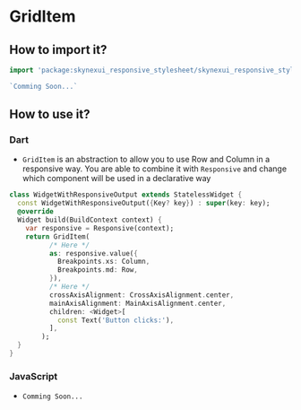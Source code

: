 # GridItem

## How to import it?

```dart
import 'package:skynexui_responsive_stylesheet/skynexui_responsive_stylesheet.dart';
```
```js
`Comming Soon...`
```


## How to use it?

### Dart

- `GridItem` is an abstraction to allow you to use Row and Column in a responsive way. You are able to combine it with `Responsive` and change which component will be used in a declarative way

```dart
class WidgetWithResponsiveOutput extends StatelessWidget {
  const WidgetWithResponsiveOutput({Key? key}) : super(key: key);
  @override
  Widget build(BuildContext context) {
    var responsive = Responsive(context);
    return GridItem(
          /* Here */
          as: responsive.value({
            Breakpoints.xs: Column,
            Breakpoints.md: Row,
          }),
          /* Here */
          crossAxisAlignment: CrossAxisAlignment.center,
          mainAxisAlignment: MainAxisAlignment.center,
          children: <Widget>[
            const Text('Button clicks:'),
          ],
        );
  }
}
```


### JavaScript

- `Comming Soon...`
